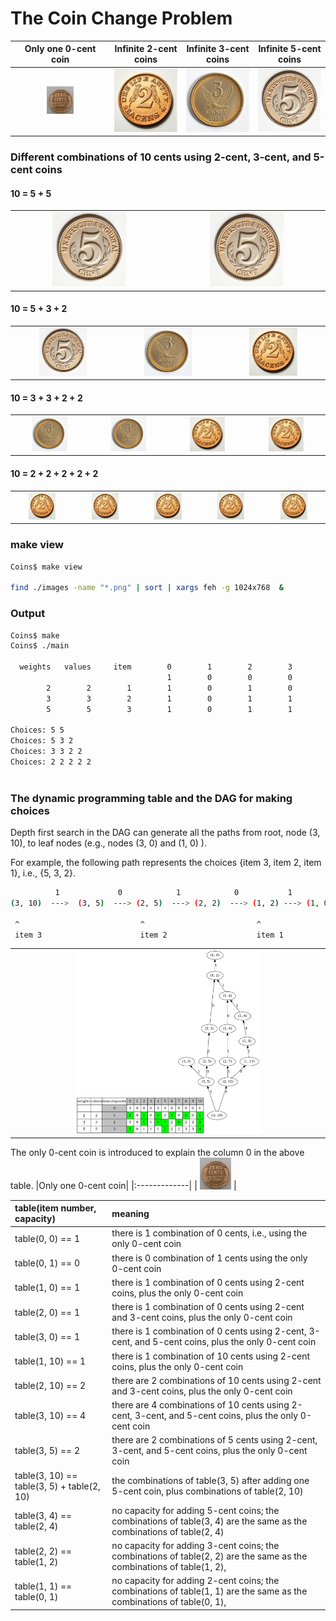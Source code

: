 # The Coin Change Problem

|Only one 0-cent coin| Infinite 2-cent coins |Infinite 3-cent coins| Infinite 5-cent coins|
|:-------------:|:-------------:|:-------------:|:-------------:|
| <img src="diagrams/0.jpg" width="30%" height="30%"> |<img src="diagrams/2.jpg" width="100%" height="100%"> |<img src="diagrams/3.jpg" width="100%" height="100%"> |<img src="diagrams/5.jpg" width="100%" height="100%"> |


### Different combinations of 10 cents using 2-cent, 3-cent, and 5-cent coins 

#### 10 = 5 + 5
| | | 
|:-------------:|:-------------:|
|<img src="diagrams/5.jpg" width="50%" height="50%"> |<img src="diagrams/5.jpg" width="50%" height="50%"> |

#### 10 = 5 + 3 + 2
| | | |
|:-------------:|:-------------:|:-------------:|
|<img src="diagrams/5.jpg" width="50%" height="50%"> |<img src="diagrams/3.jpg" width="50%" height="50%"> |<img src="diagrams/2.jpg" width="50%" height="50%"> |

#### 10 = 3 + 3 + 2 + 2
| | | ||
|:-------------:|:-------------:|:-------------:|:-------------:|
|<img src="diagrams/3.jpg" width="50%" height="50%"> |<img src="diagrams/3.jpg" width="50%" height="50%"> |<img src="diagrams/2.jpg" width="50%" height="50%"> |<img src="diagrams/2.jpg" width="50%" height="50%"> |

#### 10 = 2 + 2 + 2 + 2 + 2
| | | |||
|:-------------:|:-------------:|:-------------:|:-------------:|:-------------:|
|<img src="diagrams/2.jpg" width="50%" height="50%"> |<img src="diagrams/2.jpg" width="50%" height="50%"> |<img src="diagrams/2.jpg" width="50%" height="50%"> |<img src="diagrams/2.jpg" width="50%" height="50%"> |<img src="diagrams/2.jpg" width="50%" height="50%"> |

### make view 

```sh
Coins$ make view

find ./images -name "*.png" | sort | xargs feh -g 1024x768  &
```



### Output
```sh
Coins$ make
Coins$ ./main

  weights   values     item        0        1        2        3        4        5        6        7        8        9       10
                                   1        0        0        0        0        0        0        0        0        0        0
        2        2        1        1        0        1        0        1        0        1        0        1        0        1
        3        3        2        1        0        1        1        1        1        2        1        2        2        2
        5        5        3        1        0        1        1        1        2        2        2        3        3        4

Choices: 5 5 
Choices: 5 3 2 
Choices: 3 3 2 2 
Choices: 2 2 2 2 2 



```

### The dynamic programming table and the DAG for making choices

Depth first search in the DAG can generate all the paths from root, node (3, 10), to leaf nodes (e.g., nodes (3, 0) and (1, 0) ).

For example, the following path represents the choices {item 3, item 2, item 1},  i.e., {5, 3, 2}.
```sh
          1             0            1            0           1
(3, 10)  --->  (3, 5)  ---> (2, 5)  ---> (2, 2)  ---> (1, 2) ---> (1, 0)

 ^                           ^                         ^
 item 3                      item 2                    item 1
```
| | 
|:-------------:|
| <img src="images/Coins_0000.png" width="60%" height="60%"> |


The only 0-cent coin is introduced to explain the column 0 in the above table.
|Only one 0-cent coin| 
|:-------------|
| <img src="diagrams/0.jpg" width="10%" height="10%"> |

|table(item number, capacity) |     meaning|
|:-------------|:-------------|
|table(0, 0) == 1 | there is 1 combination of 0 cents, i.e., using the only 0-cent coin|
|table(0, 1) == 0 | there is 0 combination of 1 cents using the only 0-cent coin|
|table(1, 0) == 1 | there is 1 combination of 0 cents using 2-cent coins, plus the only 0-cent coin|
|table(2, 0) == 1 | there is 1 combination of 0 cents using 2-cent and 3-cent coins, plus the only 0-cent coin|
|table(3, 0) == 1 | there is 1 combination of 0 cents using 2-cent, 3-cent, and 5-cent coins, plus the only 0-cent coin|
|table(1, 10) == 1 | there is 1 combination of 10 cents using 2-cent coins, plus the only 0-cent coin|
|table(2, 10) == 2 | there are 2 combinations of 10 cents using 2-cent and 3-cent coins, plus the only 0-cent coin|
|table(3, 10) == 4 | there are 4 combinations of 10 cents using 2-cent, 3-cent, and 5-cent coins, plus the only 0-cent coin|
|table(3, 5) == 2 | there are 2 combinations of 5 cents using 2-cent, 3-cent, and 5-cent coins, plus the only 0-cent coin|
|table(3, 10) == table(3, 5) + table(2, 10) | the combinations of table(3, 5) after adding one 5-cent coin, plus combinations of table(2, 10)|
|table(3, 4) == table(2, 4) | no capacity for adding 5-cent coins; the combinations of table(3, 4) are the same as the combinations of table(2, 4)|
|table(2, 2) == table(1, 2) | no capacity for adding 3-cent coins; the combinations of table(2, 2) are the same as the combinations of table(1, 2), |
|table(1, 1) == table(0, 1) | no capacity for adding 2-cent coins; the combinations of table(1, 1) are the same as the combinations of table(0, 1), |
